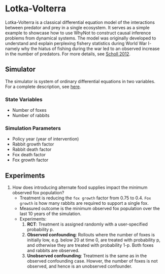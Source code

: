 # Lotka-Volterra
Lotka-Volterra is a classical differential equation model of the interactions
between predator and prey in a single ecosystem. It serves as a simple example
to showcase how to use WhyNot to construct causal inference problems from
dynamical systems.
The model was originally developed to understand and explain perplexing fishery
statistics during World War I- namely why the hiatus of fishing during the war
led to an observed increase in the number of predators. For more details, see
[Scholl 2012](https://pdfs.semanticscholar.org/f314/7c9d2e43aafc492852f552990a3b21315ca5.pdf?_ga=2.132703694.1945084113.1556061073-1443175395.1541897531).

## Simulator
The simulator is system of ordinary differential equations in two variables.
For a complete description, see
[here](https://scipy-cookbook.readthedocs.io/items/LoktaVolterraTutorial.html).

### State Variables
* Number of foxes
* Number of rabbits

### Simulation Parameters
* Policy year (year of intervention)
* Rabbit growth factor
* Rabbit death factor
* Fox death factor
* Fox growth factor


## Experiments
1. How does introducing alternate food supplies impact the minimum observed fox
population?
    - Treatment is reducing the ``fox growth`` factor from 0.75 to 0.4. ``Fox
      growth`` is how many rabbits are required to support a single fox.
    - Measured outcome is the minimum observed fox population over the last 10
      years of the simulation.
    - Experiments:
        1. **RCT**: Treatment is assigned randomly with a user-specified
        probability p.
        2. **Observed confounding**: Rollouts where the number of foxes is
        initially low, e.g. below 20 at time 0, are treated with probability
        p, and otherwise they are treated with probability 1-p. Both foxes and
        rabbits are observed.
        3. **Unobserved confounding**: Treatment is the same as in the observed
        confounding case. Howver, the number of foxes is not observed, and hence
        is an unobserved confounder.
